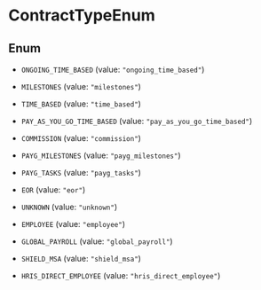 

# ContractTypeEnum

## Enum


* `ONGOING_TIME_BASED` (value: `"ongoing_time_based"`)

* `MILESTONES` (value: `"milestones"`)

* `TIME_BASED` (value: `"time_based"`)

* `PAY_AS_YOU_GO_TIME_BASED` (value: `"pay_as_you_go_time_based"`)

* `COMMISSION` (value: `"commission"`)

* `PAYG_MILESTONES` (value: `"payg_milestones"`)

* `PAYG_TASKS` (value: `"payg_tasks"`)

* `EOR` (value: `"eor"`)

* `UNKNOWN` (value: `"unknown"`)

* `EMPLOYEE` (value: `"employee"`)

* `GLOBAL_PAYROLL` (value: `"global_payroll"`)

* `SHIELD_MSA` (value: `"shield_msa"`)

* `HRIS_DIRECT_EMPLOYEE` (value: `"hris_direct_employee"`)



